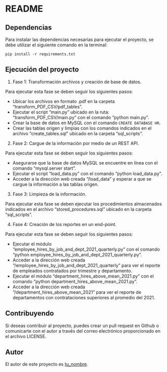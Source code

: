 # README
## Dependencias

Para instalar las dependencias necesarias para ejecutar el proyecto, se debe utilizar el siguiente comando en la terminal:

```
pip install -r requirements.txt
```

## Ejecución del proyecto

1. Fase 1: Transformación archivos y creación de base de datos.

Para ejecutar esta fase se deben seguir los siguientes pasos:
- Ubicar los archivos en formato .pdf en la carpeta “transform_PDF_CSV/pdf_tables”.
- Ejecutar el script “main.py” ubicado en la ruta: “transform_PDF_CSV/main.py” con el comando “python main.py”.
- Crear la base de datos en MySQL con el comando ```CREATE DATABASE HR```.
- Crear las tablas origen y limpias con los comandos indicados en el archivo “create_tables.sql” ubicado en la carpeta “sql_scripts”.

2. Fase 2: Cargue de la información por medio de un REST API.

Para ejecutar esta fase se deben seguir los siguientes pasos:
- Asegurarse que la base de datos MySQL se encuentre en línea con el comando “mysql.server start”.
- Ejecutar el script “load_data.py” con el comando “python load_data.py”.
- Acceder a la dirección web creada “/load_data” y esperar a que se cargue la información a las tablas origen.

3. Fase 3: Limpieza de la información.

Para ejecutar esta fase se deben ejecutar los procedimientos almacenados indicados en el archivo “stored_procedures.sql” ubicado en la carpeta “sql_scripts”.

4. Fase 4: Creación de los reportes en un end-point.

Para ejecutar esta fase se deben seguir los siguientes pasos:
- Ejecutar el módulo “employee_hires_by_job_and_dept_2021_quarterly.py” con el comando “python employee_hires_by_job_and_dept_2021_quarterly.py”.
- Acceder a la dirección web creada “/employee_hires_by_job_and_dept_2021_quarterly” para ver el reporte de empleados contratados por trimestre y departamento.
- Ejecutar el módulo “department_hires_above_mean_2021.py” con el comando “python department_hires_above_mean_2021.py”.
- Acceder a la dirección web creada “/department_hires_above_mean_2021” para ver el reporte de departamentos con contrataciones superiores al promedio del 2021.

## Contribuyendo

Si deseas contribuir al proyecto, puedes crear un pull request en Github o comunicarte con el autor a través del correo electrónico proporcionado en el archivo LICENSE.

## Autor

El autor de este proyecto es [tu_nombre](https://github.com/tunombre).